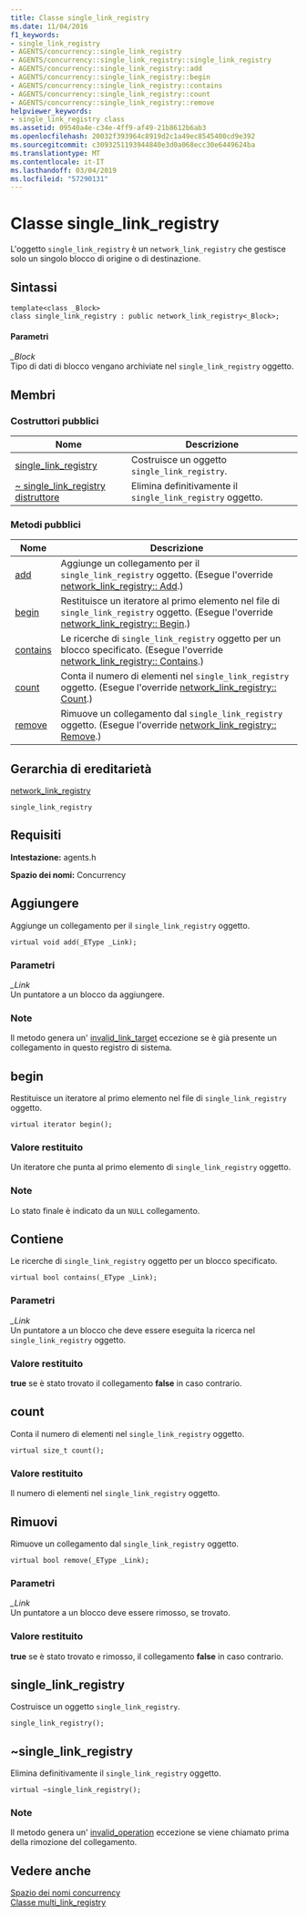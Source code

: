 ```yaml
---
title: Classe single_link_registry
ms.date: 11/04/2016
f1_keywords:
- single_link_registry
- AGENTS/concurrency::single_link_registry
- AGENTS/concurrency::single_link_registry::single_link_registry
- AGENTS/concurrency::single_link_registry::add
- AGENTS/concurrency::single_link_registry::begin
- AGENTS/concurrency::single_link_registry::contains
- AGENTS/concurrency::single_link_registry::count
- AGENTS/concurrency::single_link_registry::remove
helpviewer_keywords:
- single_link_registry class
ms.assetid: 09540a4e-c34e-4ff9-af49-21b8612b6ab3
ms.openlocfilehash: 20032f393964c8919d2c1a49ec8545400cd9e392
ms.sourcegitcommit: c3093251193944840e3d0a068ecc30e6449624ba
ms.translationtype: MT
ms.contentlocale: it-IT
ms.lasthandoff: 03/04/2019
ms.locfileid: "57290131"
---
```

# <a name="singlelinkregistry-class"></a>Classe single_link_registry

L'oggetto `single_link_registry` è un `network_link_registry` che gestisce solo un singolo blocco di origine o di destinazione.

## <a name="syntax"></a>Sintassi

```
template<class _Block>
class single_link_registry : public network_link_registry<_Block>;
```

#### <a name="parameters"></a>Parametri

*_Block*<br/>
Tipo di dati di blocco vengano archiviate nel `single_link_registry` oggetto.

## <a name="members"></a>Membri

### <a name="public-constructors"></a>Costruttori pubblici

|Nome|Descrizione|
|----------|-----------------|
|[single_link_registry](#ctor)|Costruisce un oggetto `single_link_registry`.|
|[~ single_link_registry distruttore](#dtor)|Elimina definitivamente il `single_link_registry` oggetto.|

### <a name="public-methods"></a>Metodi pubblici

|Nome|Descrizione|
|----------|-----------------|
|[add](#add)|Aggiunge un collegamento per il `single_link_registry` oggetto. (Esegue l'override [network_link_registry:: Add](network-link-registry-class.md#add).)|
|[begin](#begin)|Restituisce un iteratore al primo elemento nel file di `single_link_registry` oggetto. (Esegue l'override [network_link_registry:: Begin](network-link-registry-class.md#begin).)|
|[contains](#contains)|Le ricerche di `single_link_registry` oggetto per un blocco specificato. (Esegue l'override [network_link_registry:: Contains](network-link-registry-class.md#contains).)|
|[count](#count)|Conta il numero di elementi nel `single_link_registry` oggetto. (Esegue l'override [network_link_registry:: Count](network-link-registry-class.md#count).)|
|[remove](#remove)|Rimuove un collegamento dal `single_link_registry` oggetto. (Esegue l'override [network_link_registry:: Remove](network-link-registry-class.md#remove).)|

## <a name="inheritance-hierarchy"></a>Gerarchia di ereditarietà

[network_link_registry](network-link-registry-class.md)

`single_link_registry`

## <a name="requirements"></a>Requisiti

**Intestazione:** agents.h

**Spazio dei nomi:** Concurrency

##  <a name="add"></a> Aggiungere

Aggiunge un collegamento per il `single_link_registry` oggetto.

```
virtual void add(_EType _Link);
```

### <a name="parameters"></a>Parametri

*_Link*<br/>
Un puntatore a un blocco da aggiungere.

### <a name="remarks"></a>Note

Il metodo genera un' [invalid_link_target](invalid-link-target-class.md) eccezione se è già presente un collegamento in questo registro di sistema.

##  <a name="begin"></a> begin

Restituisce un iteratore al primo elemento nel file di `single_link_registry` oggetto.

```
virtual iterator begin();
```

### <a name="return-value"></a>Valore restituito

Un iteratore che punta al primo elemento di `single_link_registry` oggetto.

### <a name="remarks"></a>Note

Lo stato finale è indicato da un `NULL` collegamento.

##  <a name="contains"></a> Contiene

Le ricerche di `single_link_registry` oggetto per un blocco specificato.

```
virtual bool contains(_EType _Link);
```

### <a name="parameters"></a>Parametri

*_Link*<br/>
Un puntatore a un blocco che deve essere eseguita la ricerca nel `single_link_registry` oggetto.

### <a name="return-value"></a>Valore restituito

**true** se è stato trovato il collegamento **false** in caso contrario.

##  <a name="count"></a> count

Conta il numero di elementi nel `single_link_registry` oggetto.

```
virtual size_t count();
```

### <a name="return-value"></a>Valore restituito

Il numero di elementi nel `single_link_registry` oggetto.

##  <a name="remove"></a> Rimuovi

Rimuove un collegamento dal `single_link_registry` oggetto.

```
virtual bool remove(_EType _Link);
```

### <a name="parameters"></a>Parametri

*_Link*<br/>
Un puntatore a un blocco deve essere rimosso, se trovato.

### <a name="return-value"></a>Valore restituito

**true** se è stato trovato e rimosso, il collegamento **false** in caso contrario.

##  <a name="ctor"></a> single_link_registry

Costruisce un oggetto `single_link_registry`.

```
single_link_registry();
```

##  <a name="dtor"></a> ~single_link_registry

Elimina definitivamente il `single_link_registry` oggetto.

```
virtual ~single_link_registry();
```

### <a name="remarks"></a>Note

Il metodo genera un' [invalid_operation](invalid-operation-class.md) eccezione se viene chiamato prima della rimozione del collegamento.

## <a name="see-also"></a>Vedere anche

[Spazio dei nomi concurrency](concurrency-namespace.md)<br/>
[Classe multi_link_registry](multi-link-registry-class.md)
